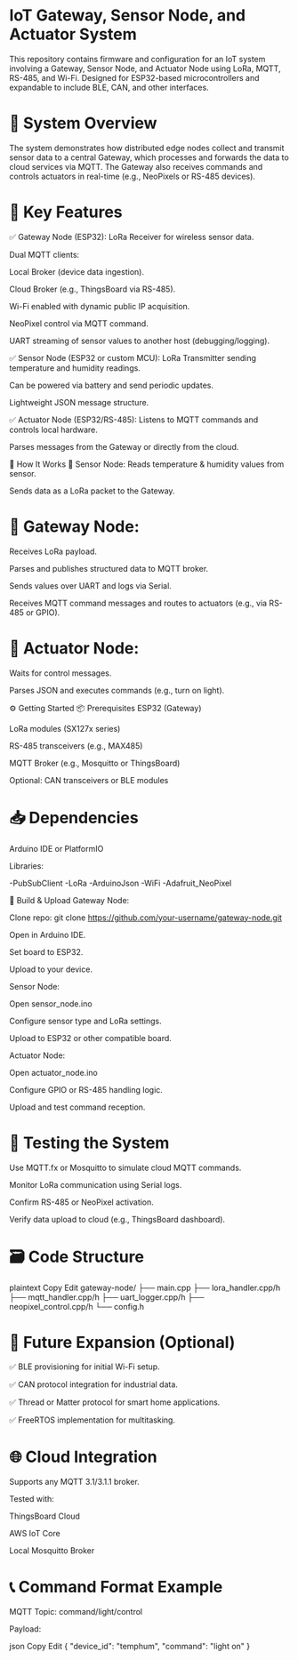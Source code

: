 # IoT Gateway, Sensor Node, and Actuator System
This repository contains firmware and configuration for an IoT system involving a Gateway, Sensor Node, and Actuator Node using LoRa, MQTT, RS-485, and Wi-Fi. Designed for ESP32-based microcontrollers and expandable to include BLE, CAN, and other interfaces.

# 📡 System Overview
The system demonstrates how distributed edge nodes collect and transmit sensor data to a central Gateway, which processes and forwards the data to cloud services via MQTT. The Gateway also receives commands and controls actuators in real-time (e.g., NeoPixels or RS-485 devices).

# 🔑 Key Features
✅ Gateway Node (ESP32):
LoRa Receiver for wireless sensor data.

Dual MQTT clients:

Local Broker (device data ingestion).

Cloud Broker (e.g., ThingsBoard via RS-485).

Wi-Fi enabled with dynamic public IP acquisition.

NeoPixel control via MQTT command.

UART streaming of sensor values to another host (debugging/logging).

✅ Sensor Node (ESP32 or custom MCU):
LoRa Transmitter sending temperature and humidity readings.

Can be powered via battery and send periodic updates.

Lightweight JSON message structure.

✅ Actuator Node (ESP32/RS-485):
Listens to MQTT commands and controls local hardware.

Parses messages from the Gateway or directly from the cloud.

🧠 How It Works
🔁 Sensor Node:
Reads temperature & humidity values from sensor.

Sends data as a LoRa packet to the Gateway.

# 🔁 Gateway Node:
Receives LoRa payload.

Parses and publishes structured data to MQTT broker.

Sends values over UART and logs via Serial.

Receives MQTT command messages and routes to actuators (e.g., via RS-485 or GPIO).

# 🔁 Actuator Node:
Waits for control messages.

Parses JSON and executes commands (e.g., turn on light).

⚙️ Getting Started
📦 Prerequisites
ESP32 (Gateway)

LoRa modules (SX127x series)

RS-485 transceivers (e.g., MAX485)

MQTT Broker (e.g., Mosquitto or ThingsBoard)

Optional: CAN transceivers or BLE modules

# 📥 Dependencies
Arduino IDE or PlatformIO

Libraries:

-PubSubClient
-LoRa
-ArduinoJson
-WiFi
-Adafruit_NeoPixel

🚀 Build & Upload
Gateway Node:

Clone repo:
git clone https://github.com/your-username/gateway-node.git

Open in Arduino IDE.

Set board to ESP32.

Upload to your device.

Sensor Node:

Open sensor_node.ino

Configure sensor type and LoRa settings.

Upload to ESP32 or other compatible board.

Actuator Node:

Open actuator_node.ino

Configure GPIO or RS-485 handling logic.

Upload and test command reception.

# 🧪 Testing the System
Use MQTT.fx or Mosquitto to simulate cloud MQTT commands.

Monitor LoRa communication using Serial logs.

Confirm RS-485 or NeoPixel activation.

Verify data upload to cloud (e.g., ThingsBoard dashboard).

# 🗃 Code Structure
plaintext
Copy
Edit
gateway-node/
├── main.cpp
├── lora_handler.cpp/h
├── mqtt_handler.cpp/h
├── uart_logger.cpp/h
├── neopixel_control.cpp/h
└── config.h

# 🧩 Future Expansion (Optional)
✅ BLE provisioning for initial Wi-Fi setup.

✅ CAN protocol integration for industrial data.

✅ Thread or Matter protocol for smart home applications.

✅ FreeRTOS implementation for multitasking.

# 🌐 Cloud Integration
Supports any MQTT 3.1/3.1.1 broker.

Tested with:

ThingsBoard Cloud

AWS IoT Core

Local Mosquitto Broker

# 📞 Command Format Example
MQTT Topic:
command/light/control

Payload:

json
Copy
Edit
{
  "device_id": "temphum",
  "command": "light on"
}
